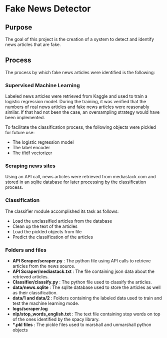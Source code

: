 # Fake News Detector

## Purpose

The goal of this project is the creation of a system to detect and identify news articles that are fake.

## Process

The process by which fake news articles were identified is the following:

### Supervised Machine Learning

Labeled news articles were retrieved from Kaggle and used to train a logistic regression model. During the training, it was verified that the numbers of real news articles and fake news articles were reasonably similar. If that had not been the case, an oversampling strategy would have been implemented. 

To facilitate the classification process, the following objects were pickled for future use:

* The logistic regression model
* The label encoder
* The tfidf vectorizer

###  Scraping news sites

Using an API call, news articles were retrieved from mediastack.com and stored in an sqlite database for later processing by the classification process.

### Classification

The classifier module accomplished its task as follows:

* Load the unclassified articles from the database
* Clean up the text of the articles
* Load the pickled objects from file
* Predict the classification of the articles

### Folders and files

* **API Scraper/scraper.py** : The python file using API calls to retrieve articles from the news source.
* **API Scraper/mediastack.txt** : The file containing json data about the retrieved articles.
* **Classifier/classify.py** : The python file used to classify the articles.
* **data/news.sqlite** : The sqlite database used to store the articles as well as their classification.
* **data/1 and data/2** : Folders containing the labeled data used to train and test the machine learning mode.
* **logs/scraper.log** 
* **nlp/stop_words_english.txt** : The text file containing stop words on top of the ones identified by the spacy library.
* <b>*.pkl files</b> : The pickle files used to marshall and unmarshall python objects
